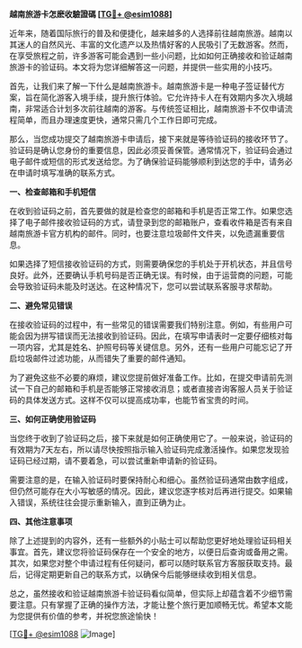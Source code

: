 **越南旅游卡怎麽收驗證碼 [[TG💪+ @esim1088](https://t.me/s/esim1088)]**

近年来，随着国际旅行的普及和便捷化，越来越多的人选择前往越南旅游。越南以其迷人的自然风光、丰富的文化遗产以及热情好客的人民吸引了无数游客。然而，在享受旅程之前，许多游客可能会遇到一些小问题，比如如何正确接收和验证越南旅游卡的验证码。本文将为您详细解答这一问题，并提供一些实用的小技巧。

首先，让我们来了解一下什么是越南旅游卡。越南旅游卡是一种电子签证替代方案，旨在简化游客入境手续，提升旅行体验。它允许持卡人在有效期内多次入境越南，非常适合计划多次前往越南的游客。与传统签证相比，越南旅游卡不仅申请流程简单，而且办理速度更快，通常只需几个工作日即可完成。

那么，当您成功提交了越南旅游卡申请后，接下来就是等待验证码的接收环节了。验证码是确认您身份的重要信息，因此必须妥善保管。通常情况下，验证码会通过电子邮件或短信的形式发送给您。为了确保验证码能够顺利到达您的手中，请务必在申请时填写准确的联系方式。

**一、检查邮箱和手机短信**

在收到验证码之前，首先要做的就是检查您的邮箱和手机是否正常工作。如果您选择了电子邮件接收验证码的方式，请登录到您的邮箱账户，查看收件箱是否有来自越南旅游卡官方机构的邮件。同时，也要注意垃圾邮件文件夹，以免遗漏重要信息。

如果选择了短信接收验证码的方式，则需要确保您的手机处于开机状态，并且信号良好。此外，还要确认手机号码是否正确无误。有时候，由于运营商的问题，可能会导致验证码未能及时送达。在这种情况下，您可以尝试联系客服寻求帮助。

**二、避免常见错误**

在接收验证码的过程中，有一些常见的错误需要我们特别注意。例如，有些用户可能会因为拼写错误而无法接收到验证码。因此，在填写申请表时一定要仔细核对每一项内容，尤其是姓名、护照号码等关键信息。另外，还有一些用户可能忘记了开启垃圾邮件过滤功能，从而错失了重要的邮件通知。

为了避免这些不必要的麻烦，建议您提前做好准备工作。比如，在提交申请前先测试一下自己的邮箱和手机是否能够正常接收消息；或者直接咨询客服人员关于验证码的具体发送方式。这样不仅可以提高成功率，也能节省宝贵的时间。

**三、如何正确使用验证码**

当您终于收到了验证码之后，接下来就是如何正确使用它了。一般来说，验证码的有效期为7天左右，所以请尽快按照指示输入验证码完成激活操作。如果您发现验证码已经过期，请不要着急，可以尝试重新申请新的验证码。

需要注意的是，在输入验证码时要保持耐心和细心。虽然验证码通常由数字组成，但仍然可能存在大小写敏感的情况。因此，建议您逐字核对后再进行提交。如果输入错误，系统往往会提示重新输入，直到正确为止。

**四、其他注意事项**

除了上述提到的内容外，还有一些额外的小贴士可以帮助您更好地处理验证码相关事宜。首先，建议您将验证码保存在一个安全的地方，以便日后查询或备用之需。其次，如果您对整个申请过程有任何疑问，都可以随时联系官方客服获取支持。最后，记得定期更新自己的联系方式，以确保今后能够继续收到相关信息。

总之，虽然接收和验证越南旅游卡验证码看似简单，但实际上却蕴含着不少细节需要注意。只有掌握了正确的操作方法，才能让整个旅行更加顺畅无忧。希望本文能为您提供有价值的参考，并祝您旅途愉快！

[[TG💪+ @esim1088](https://t.me/s/esim1088) ![Image](https://i.postimg.cc/4NQfJmqS/Snipaste-2025-05-13-00-14-12.png)]